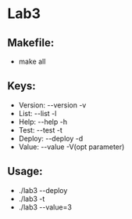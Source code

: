 # Lab3

## Makefile:

-   make all

## Keys:

-   Version: --version -v
-   List: --list -l
-   Help: --help -h
-   Test: --test -t
-   Deploy: --deploy -d
-   Value: --value -V(opt parameter)

## Usage:

-   ./lab3 --deploy
-   ./lab3 -t
-   ./lab3 --value=3
